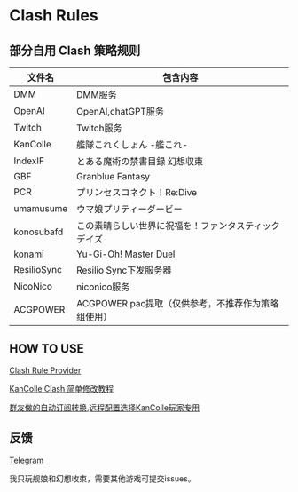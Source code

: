 # Clash Rules

## 部分自用 Clash 策略规则

| 文件名      | 包含内容                                             |
| ----------- | ---------------------------------------------------- |
| DMM         | DMM服务                                              |
| OpenAI      | OpenAI,chatGPT服务                                    |
| Twitch      | Twitch服务                                           |
| KanColle    | 艦隊これくしょん -艦これ-                            |
| IndexIF     | とある魔術の禁書目録 幻想収束                        |
| GBF         | Granblue Fantasy                                     |
| PCR         | プリンセスコネクト！Re:Dive                          |
| umamusume   | ウマ娘プリティーダービー                             |
| konosubafd  | この素晴らしい世界に祝福を！ファンタスティックデイズ |
| konami      | Yu-Gi-Oh! Master Duel                                |
| ResilioSync | Resilio Sync下发服务器                               |
| NicoNico    | niconico服务                                         |
| ACGPOWER    | ACGPOWER pac提取（仅供参考，不推荐作为策略组使用）   |

## HOW TO USE

[Clash Rule Provider](https://lancellc.gitbook.io/clash/clash-config-file/rule-provider)

[KanColle Clash 简单修改教程](https://telegra.ph/clash-kancolle-rules-07-19)

[群友做的自动订阅转换,远程配置选择KanColle玩家专用](https://acl4ssr.antientropy.xyz/)

## 反馈

[Telegram](https://t.me/AdriaticSea)

我只玩舰娘和幻想收束，需要其他游戏可提交issues。
